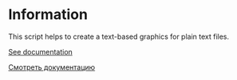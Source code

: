 # Information

This script helps to create a text-based graphics for plain text files.

[See documentation](https://github.com/ilya-nurullin/char/wiki/En)

[Смотреть документацию](https://github.com/ilya-nurullin/char/wiki/Ru)
